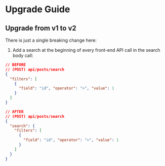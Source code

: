# Upgrade Guide

## Upgrade from v1 to v2

There is just a single breaking change here:

1. Add a search at the beginning of every front-end API call in the search body call:

```json
// BEFORE
// (POST) api/posts/search
{
  "filters": [
    {
      "field": "id", "operator": ">", "value": 1
    }
  ]
}

// AFTER
// (POST) api/posts/search
{
  "search": {
    "filters": [
      {
        "field": "id", "operator": ">", "value": 1
      }
    ]
  }
}

```
